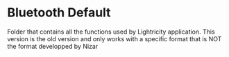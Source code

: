# Bluetooth Default
Folder that contains all the functions used by Lightricity application.
This version is the old version and only works with a specific format that is NOT the format developped by Nizar

